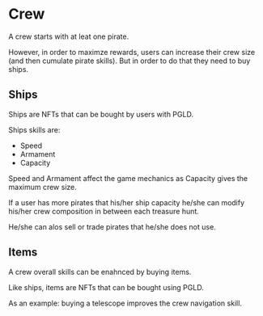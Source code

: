 # Crew

A crew starts with at leat one pirate.

However, in order to maximze rewards, users can increase their crew size (and then cumulate pirate skills). But in order to do that they need to buy ships.

## Ships

Ships are NFTs that can be bought by users with PGLD.

Ships skills are:
- Speed
- Armament
- Capacity

Speed and Armament affect the game mechanics as Capacity gives the maximum crew size.

If a user has more pirates that his/her ship capacity he/she can modify his/her crew composition in between each treasure hunt.

He/she can alos sell or trade pirates that he/she does not use.

## Items

A crew overall skills can be enahnced by buying items.

Like ships, items are NFTs that can be bought using PGLD.

As an example: buying a telescope improves the crew navigation skill.

